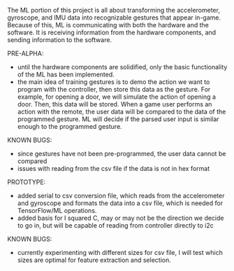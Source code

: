The ML portion of this project is all about transforming the accelerometer, gyroscope, and IMU data into recognizable gestures that appear in-game. Because of this, ML is communicating with both the hardware and the software. It is receiving information from the hardware components, and sending information to the software. 

PRE-ALPHA:
- until the hardware components are solidified, only the basic functionality of the ML has been implemented. 
- the main idea of training gestures is to demo the action we want to program with the controller, then store this data as the gesture. For example, for opening a door, we will simulate the action of opening a door. Then, this data will be stored. When a game user performs an action with the remote, the user data will be compared to the data of the programmed gesture. ML will decide if the parsed user input is similar enough to the programmed gesture. 

KNOWN BUGS: 
- since gestures have not been pre-programmed, the user data cannot be compared 
- issues with reading from the csv file if the data is not in hex format

PROTOTYPE:
- added serial to csv conversion file, which reads from the accelerometer and gyroscope and formats the data into a csv file, which is needed for TensorFlow/ML operations.
- added basis for I squared C, may or may not be the direction we decide to go in, but will be capable of reading from controller directly to i2c

KNOWN BUGS:
- currently experimenting with different sizes for csv file, I will test which sizes are optimal for feature extraction and selection.
